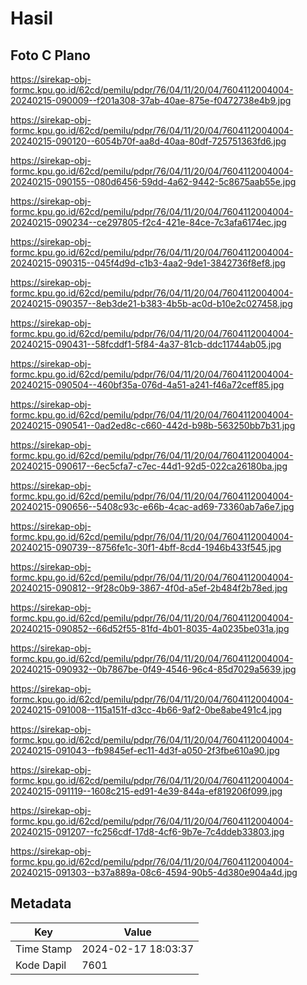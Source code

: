 # Hasil

## Foto C Plano

https://sirekap-obj-formc.kpu.go.id/62cd/pemilu/pdpr/76/04/11/20/04/7604112004004-20240215-090009--f201a308-37ab-40ae-875e-f0472738e4b9.jpg

https://sirekap-obj-formc.kpu.go.id/62cd/pemilu/pdpr/76/04/11/20/04/7604112004004-20240215-090120--6054b70f-aa8d-40aa-80df-725751363fd6.jpg

https://sirekap-obj-formc.kpu.go.id/62cd/pemilu/pdpr/76/04/11/20/04/7604112004004-20240215-090155--080d6456-59dd-4a62-9442-5c8675aab55e.jpg

https://sirekap-obj-formc.kpu.go.id/62cd/pemilu/pdpr/76/04/11/20/04/7604112004004-20240215-090234--ce297805-f2c4-421e-84ce-7c3afa6174ec.jpg

https://sirekap-obj-formc.kpu.go.id/62cd/pemilu/pdpr/76/04/11/20/04/7604112004004-20240215-090315--045f4d9d-c1b3-4aa2-9de1-3842736f8ef8.jpg

https://sirekap-obj-formc.kpu.go.id/62cd/pemilu/pdpr/76/04/11/20/04/7604112004004-20240215-090357--8eb3de21-b383-4b5b-ac0d-b10e2c027458.jpg

https://sirekap-obj-formc.kpu.go.id/62cd/pemilu/pdpr/76/04/11/20/04/7604112004004-20240215-090431--58fcddf1-5f84-4a37-81cb-ddc11744ab05.jpg

https://sirekap-obj-formc.kpu.go.id/62cd/pemilu/pdpr/76/04/11/20/04/7604112004004-20240215-090504--460bf35a-076d-4a51-a241-f46a72ceff85.jpg

https://sirekap-obj-formc.kpu.go.id/62cd/pemilu/pdpr/76/04/11/20/04/7604112004004-20240215-090541--0ad2ed8c-c660-442d-b98b-563250bb7b31.jpg

https://sirekap-obj-formc.kpu.go.id/62cd/pemilu/pdpr/76/04/11/20/04/7604112004004-20240215-090617--6ec5cfa7-c7ec-44d1-92d5-022ca26180ba.jpg

https://sirekap-obj-formc.kpu.go.id/62cd/pemilu/pdpr/76/04/11/20/04/7604112004004-20240215-090656--5408c93c-e66b-4cac-ad69-73360ab7a6e7.jpg

https://sirekap-obj-formc.kpu.go.id/62cd/pemilu/pdpr/76/04/11/20/04/7604112004004-20240215-090739--8756fe1c-30f1-4bff-8cd4-1946b433f545.jpg

https://sirekap-obj-formc.kpu.go.id/62cd/pemilu/pdpr/76/04/11/20/04/7604112004004-20240215-090812--9f28c0b9-3867-4f0d-a5ef-2b484f2b78ed.jpg

https://sirekap-obj-formc.kpu.go.id/62cd/pemilu/pdpr/76/04/11/20/04/7604112004004-20240215-090852--66d52f55-81fd-4b01-8035-4a0235be031a.jpg

https://sirekap-obj-formc.kpu.go.id/62cd/pemilu/pdpr/76/04/11/20/04/7604112004004-20240215-090932--0b7867be-0f49-4546-96c4-85d7029a5639.jpg

https://sirekap-obj-formc.kpu.go.id/62cd/pemilu/pdpr/76/04/11/20/04/7604112004004-20240215-091008--115a151f-d3cc-4b66-9af2-0be8abe491c4.jpg

https://sirekap-obj-formc.kpu.go.id/62cd/pemilu/pdpr/76/04/11/20/04/7604112004004-20240215-091043--fb9845ef-ec11-4d3f-a050-2f3fbe610a90.jpg

https://sirekap-obj-formc.kpu.go.id/62cd/pemilu/pdpr/76/04/11/20/04/7604112004004-20240215-091119--1608c215-ed91-4e39-844a-ef819206f099.jpg

https://sirekap-obj-formc.kpu.go.id/62cd/pemilu/pdpr/76/04/11/20/04/7604112004004-20240215-091207--fc256cdf-17d8-4cf6-9b7e-7c4ddeb33803.jpg

https://sirekap-obj-formc.kpu.go.id/62cd/pemilu/pdpr/76/04/11/20/04/7604112004004-20240215-091303--b37a889a-08c6-4594-90b5-4d380e904a4d.jpg


## Metadata

| Key        | Value               |
| ---------- | ------------------- |
| Time Stamp | 2024-02-17 18:03:37 |
| Kode Dapil | 7601                |



